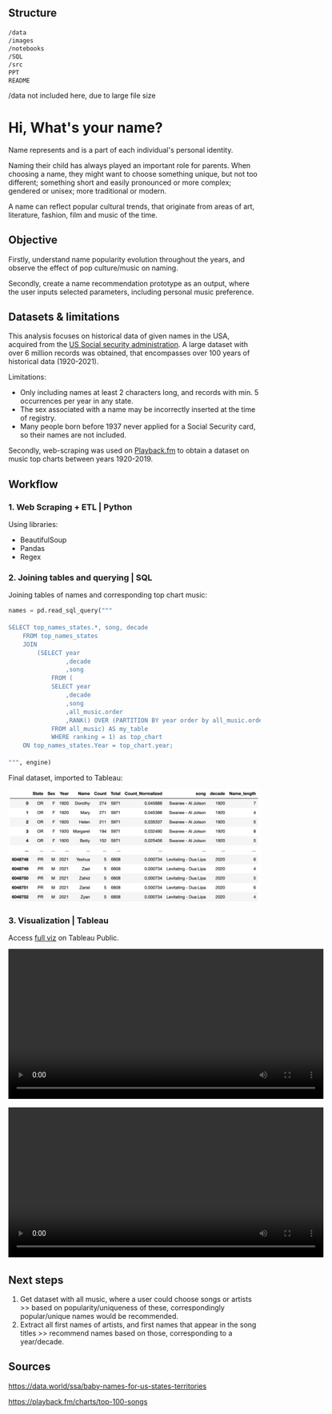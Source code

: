 
## Structure

```
/data
/images
/notebooks
/SQL
/src
PPT
README
```

/data not included here, due to large file size

# Hi, What's your name?

Name represents and is a part of each individual's personal identity.

Naming their child has always played an important role for parents. When choosing a name, they might want to choose something unique, but not too different; something short and easily pronounced or more complex; gendered or unisex; more traditional or modern. 

A name can reflect popular cultural trends, that originate from areas of art, literature, fashion, film and music of the time.

## Objective

Firstly, understand name popularity evolution throughout the years, and observe the effect of pop culture/music on naming.

Secondly, create a name recommendation prototype as an output, where the user inputs selected parameters, including personal music preference.

## Datasets & limitations

This analysis focuses on historical data of given names in the USA, acquired from the [US Social security administration](https://data.world/ssa/baby-names-for-us-states-territories). A large dataset with over 6 million records was obtained, that encompasses over 100 years of historical data (1920-2021). 

Limitations:

- Only including names at least 2 characters long, and records with min. 5 occurrences per year in any state.
- The sex associated with a name may be incorrectly inserted at the time of registry.
- Many people born before 1937 never applied for a Social Security card, so their names are not included.

Secondly, web-scraping was used on [Playback.fm](https://playback.fm/charts/top-100-songs) to obtain a dataset on music top charts between years 1920-2019.

## Workflow

### 1. Web Scraping + ETL | Python 

Using libraries:
- BeautifulSoup
- Pandas
- Regex

### 2. Joining tables and querying | SQL

Joining tables of names and corresponding top chart music:

```python
names = pd.read_sql_query("""

SELECT top_names_states.*, song, decade
	FROM top_names_states
    JOIN 
		(SELECT year
				,decade
                ,song
			FROM (
			SELECT year
				,decade
                ,song
				,all_music.order
				,RANK() OVER (PARTITION BY year order by all_music.order) as ranking
			FROM all_music) AS my_table
			WHERE ranking = 1) as top_chart
	ON top_names_states.Year = top_chart.year;

""", engine)
```

Final dataset, imported to Tableau:

![Final dataset](/images/final_dataset.png)

### 3. Visualization | Tableau

Access [full viz](https://public.tableau.com/app/profile/urska.k/viz/WhatsYourName/Story2) on Tableau Public.

<video width="630" height="300" src="Tableau%20Public%20-%20WhatsYourName%20-%20page1.mp4" controls title="Title"></video>

<video width="630" height="300" src="Tableau%20Public%20-%20WhatsYourName%20-%20page4.mp4" controls title="Title"></video>

## Next steps

1. Get dataset with all music, where a user could choose songs or artists >> based on popularity/uniqueness of these, correspondingly popular/unique names would be recommended.
2. Extract all first names of artists, and first names that appear in the song titles >> recommend names based on those, corresponding to a year/decade.

## Sources

https://data.world/ssa/baby-names-for-us-states-territories

https://playback.fm/charts/top-100-songs

